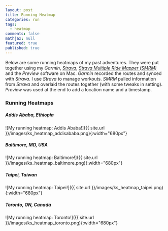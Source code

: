 ```yaml
---
layout: post
title: Running Heatmap
categories: run
tags: 
  - heatmap
comments: false
mathjax: null
featured: true
published: true
---
```


Below are some running heatmaps of my past adventures. They were put together using my *Garmin*, [*Strava*](https://www.strava.com/athletes/3104875), [*Strava Multiple Ride Mapper (SMRM)*](http://www.jonathanokeeffe.com/strava/map.php) and the *Preview* software on Mac. *Garmin* recorded the routes and synced with *Strava*. I use *Strava* to manage workouts. *SMRM* pulled information from *Strava* and overlaid the routes together (with some tweaks in setting). *Preview* was used at the end to add a location name and a timestamp.

### Running Heatmaps

##### Addis Ababa, Ethiopia
![My running heatmap: Addis Ababa!]({{ site.url }}/images/ks_heatmap_addisababa.png){:width="680px"}

##### Baltimore, MD, USA
![My running heatmap: Baltimore!]({{ site.url }}/images/ks_heatmap_baltimore.png){:width="680px"}

##### Taipei, Taiwan
![My running heatmap: Taipei!]({{ site.url }}/images/ks_heatmap_taipei.png){:width="680px"}

##### Toronto, ON, Canada
![My running heatmap: Toronto!]({{ site.url }}/images/ks_heatmap_toronto.png){:width="680px"}
